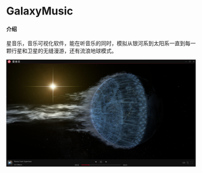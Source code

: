 # GalaxyMusic

#### 介绍
星音乐，音乐可视化软件，能在听音乐的同时，模拟从银河系到太阳系一直到每一颗行星和卫星的无缝漫游，还有流浪地球模式。

![输入图片说明](%E5%B0%81%E9%9D%A2.png)